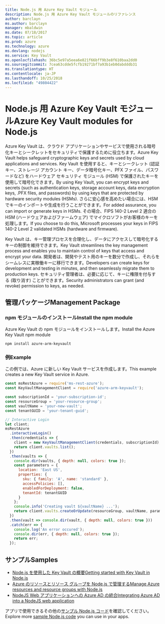 ```yaml
---
title: Node.js 用 Azure Key Vault モジュール
description: Node.js 用 Azure Key Vault モジュールのリファレンス
author: barclayn
ms.author: barclayn
manager: mbaldwin
ms.date: 07/18/2017
ms.topic: article
ms.prod: azure
ms.technology: azure
ms.devlang: nodejs
ms.service: Key Vault
ms.openlocfilehash: 36bc5e97a5eea6e821f66bff9b3e8f610baa2dd0
ms.sourcegitcommit: 7cea63cdde5fcfb19271bf7a93b1eb0dabdddb31
ms.translationtype: HT
ms.contentlocale: ja-JP
ms.lasthandoff: 10/25/2018
ms.locfileid: "49804422"
---
```

# <a name="azure-key-vault-modules-for-nodejs"></a><span data-ttu-id="cb0b8-103">Node.js 用 Azure Key Vault モジュール</span><span class="sxs-lookup"><span data-stu-id="cb0b8-103">Azure Key Vault modules for Node.js</span></span>

<span data-ttu-id="cb0b8-104">Azure Key Vault は、クラウド アプリケーションやサービスで使用される暗号化キーとシークレットをセキュリティで保護するために役立ちます。</span><span class="sxs-lookup"><span data-stu-id="cb0b8-104">Azure Key Vault helps safeguard cryptographic keys and secrets used by cloud applications and services.</span></span> <span data-ttu-id="cb0b8-105">Key Vault を使用すると、キーとシークレット (認証キー、ストレージ アカウント キー、データ暗号化キー、PFX ファイル、パスワードなど) をハードウェア セキュリティ モジュール (HSM) で保護されたキーを使用して暗号化できます。</span><span class="sxs-lookup"><span data-stu-id="cb0b8-105">By using Key Vault, you can encrypt keys and secrets (such as authentication keys, storage account keys, data encryption keys, .PFX files, and passwords) by using keys that are protected by hardware security modules (HSMs).</span></span> <span data-ttu-id="cb0b8-106">さらに安心感を高めたい場合には、HSM でキーのインポートや生成を行うことができます。</span><span class="sxs-lookup"><span data-stu-id="cb0b8-106">For added assurance, you can import or generate keys in HSMs.</span></span> <span data-ttu-id="cb0b8-107">その場合、FIPS 140-2 Level 2 適合の HSM (ハードウェアおよびファームウェア) でマイクロソフトがお客様のキーを処理します。</span><span class="sxs-lookup"><span data-stu-id="cb0b8-107">If you choose to do this, Microsoft processes your keys in FIPS 140-2 Level 2 validated HSMs (hardware and firmware).</span></span>

<span data-ttu-id="cb0b8-108">Key Vault は、キー管理プロセスを合理化し、データにアクセスして暗号化するキーの制御を維持できます。</span><span class="sxs-lookup"><span data-stu-id="cb0b8-108">Key Vault streamlines the key management process and enables you to maintain control of keys that access and encrypt your data.</span></span> <span data-ttu-id="cb0b8-109">開発者は、開発やテスト用のキーを数分で作成し、それらをシームレスに実稼働キーに移行できます。</span><span class="sxs-lookup"><span data-stu-id="cb0b8-109">Developers can create keys for development and testing in minutes, and then seamlessly migrate them to production keys.</span></span> <span data-ttu-id="cb0b8-110">セキュリティ管理者は、必要に応じて、キーに権限を付与する (取り消す) ことができます。</span><span class="sxs-lookup"><span data-stu-id="cb0b8-110">Security administrators can grant (and revoke) permission to keys, as needed.</span></span>

## <a name="management-package"></a><span data-ttu-id="cb0b8-111">管理パッケージ</span><span class="sxs-lookup"><span data-stu-id="cb0b8-111">Management Package</span></span>

### <a name="install-the-npm-module"></a><span data-ttu-id="cb0b8-112">npm モジュールのインストール</span><span class="sxs-lookup"><span data-stu-id="cb0b8-112">Install the npm module</span></span> 

<span data-ttu-id="cb0b8-113">Azure Key Vault の npm モジュールをインストールします。</span><span class="sxs-lookup"><span data-stu-id="cb0b8-113">Install the Azure Key Vault npm module</span></span>

```bash
npm install azure-arm-keyvault
```

### <a name="example"></a><span data-ttu-id="cb0b8-114">例</span><span class="sxs-lookup"><span data-stu-id="cb0b8-114">Example</span></span>

<span data-ttu-id="cb0b8-115">この例では、Azure に新しい Key Vault サービスを作成します。</span><span class="sxs-lookup"><span data-stu-id="cb0b8-115">This example creates a new Key Vault service in Azure.</span></span>

```javascript
const msRestAzure = require('ms-rest-azure');
const KeyVaultManagementClient = require('azure-arm-keyvault');

const subscriptionId = 'your-subscription-id';
const resourceGroup = 'your-resource-group';
const vaultName = 'your-new-vault';
const tenantGUID = 'your-tenant-guid';

// Interactive Login
let client;
msRestAzure
  .interactiveLogin()
  .then(credentials => {
    client = new KeyVaultManagementClient(credentials, subscriptionId);
    return client.vaults.list();
  })
  .then(vaults => {
    console.dir(vaults, { depth: null, colors: true });
    const parameters = {
      location: 'East US',
      properties: {
        sku: { family: 'A', name: 'standard' },
        accessPolicies: [],
        enabledForDeployment: false,
        tenantId: tenantGUID
      }
    };
    console.info('Creating vault ${vaultName} ...');
    return client.vaults.createOrUpdate(resourceGroup, vaultName, parameters);
  })
  .then(vault => console.dir(vault, { depth: null, colors: true }))
  .catch(err => {
    console.log('An error occured');
    console.dir(err, { depth: null, colors: true });
    return err;
  });
```

## <a name="samples"></a><span data-ttu-id="cb0b8-116">サンプル</span><span class="sxs-lookup"><span data-stu-id="cb0b8-116">Samples</span></span>

- [<span data-ttu-id="cb0b8-117">Node.js を使用した Key Vault の概要</span><span class="sxs-lookup"><span data-stu-id="cb0b8-117">Getting started with Key Vault in Node.js</span></span>](https://azure.microsoft.com/resources/samples/key-vault-node-getting-started/)
- [<span data-ttu-id="cb0b8-118">Azure のリソースとリソース グループを Node.js で管理する</span><span class="sxs-lookup"><span data-stu-id="cb0b8-118">Manage Azure resources and resource groups with Node.js</span></span>](https://azure.microsoft.com/resources/samples/resource-manager-node-resources-and-groups/) 
- [<span data-ttu-id="cb0b8-119">NodeJS Web アプリケーションへの Azure AD の統合</span><span class="sxs-lookup"><span data-stu-id="cb0b8-119">Integrating Azure AD into a NodeJS web application</span></span>](https://azure.microsoft.com/resources/samples/active-directory-node-webapp-openidconnect/) 

<span data-ttu-id="cb0b8-120">アプリで使用できるその他の[サンプル Node.js コード](https://azure.microsoft.com/resources/samples/?platform=nodejs)を確認してください。</span><span class="sxs-lookup"><span data-stu-id="cb0b8-120">Explore more [sample Node.js code](https://azure.microsoft.com/resources/samples/?platform=nodejs) you can use in your apps.</span></span>
